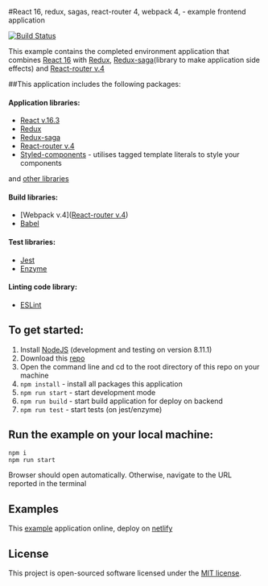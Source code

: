 #React 16, redux, sagas, react-router 4, webpack 4,  - example frontend application

[![Build Status](https://travis-ci.org/mvk85/webpack4_babel_react16.svg?branch=master)](https://travis-ci.org/mvk85/webpack4_babel_react16)

This example contains the completed environment application that combines [React 16](https://reactjs.org/) with 
[Redux](https://redux.js.org/), [Redux-saga](https://github.com/redux-saga/redux-saga)(library to make application
side effects) and [React-router v.4](https://github.com/ReactTraining/react-router)

##This application includes the following packages:

#### Application libraries:
- [React v.16.3](https://reactjs.org/)
- [Redux](https://github.com/reduxjs/redux)
- [Redux-saga](https://github.com/redux-saga/redux-saga)
- [React-router v.4](https://github.com/ReactTraining/react-router)
- [Styled-components](https://github.com/styled-components/styled-components) - utilises tagged template literals to style your components
 
and [other libraries](https://github.com/mvk85/webpack4_babel_react16/blob/master/package.json)

#### Build libraries:
- [Webpack v.4]([React-router v.4](https://github.com/ReactTraining/react-router))
- [Babel](https://babeljs.io/)
#### Test libraries:
- [Jest](http://jestjs.io/)
- [Enzyme](https://github.com/airbnb/enzyme)
#### Linting code library:
- [ESLint](https://eslint.org/)


## To get started:
1. Install [NodeJS](http://www.nodejs.org) (development and testing on version 8.11.1)
2. Download this [repo](https://github.com/mvk85/webpack4_babel_react16.git)
3. Open the command line and cd to the root directory of this repo on your machine
4. `npm install` - install all packages this application
5. `npm run start` - start development mode
6. `npm run build` - start build application for deploy on backend
7. `npm run test` - start tests (on jest/enzyme) 


## Run the example on your local machine:
```aidl
npm i
npm run start
```
Browser should open automatically. Otherwise, navigate to the URL reported in the terminal


## Examples
This [example](https://elated-curie-a9db44.netlify.com/) application online, deploy on [netlify](https://www.netlify.com/)  


## License

This project is open-sourced software licensed under the [MIT license](http://opensource.org/licenses/MIT).
